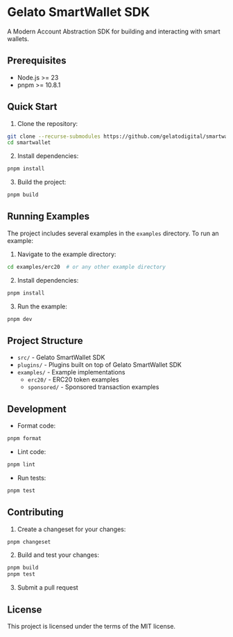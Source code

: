 # Gelato SmartWallet SDK

A Modern Account Abstraction SDK for building and interacting with smart wallets.

## Prerequisites

- Node.js >= 23
- pnpm >= 10.8.1

## Quick Start

1. Clone the repository:

```bash
git clone --recurse-submodules https://github.com/gelatodigital/smartwallet.git
cd smartwallet
```

2. Install dependencies:

```bash
pnpm install
```

3. Build the project:

```bash
pnpm build
```

## Running Examples

The project includes several examples in the `examples` directory. To run an example:

1. Navigate to the example directory:

```bash
cd examples/erc20  # or any other example directory
```

2. Install dependencies:

```bash
pnpm install
```

3. Run the example:

```bash
pnpm dev
```

## Project Structure

- `src/` - Gelato SmartWallet SDK
- `plugins/` - Plugins built on top of Gelato SmartWallet SDK
- `examples/` - Example implementations
  - `erc20/` - ERC20 token examples
  - `sponsored/` - Sponsored transaction examples

## Development

- Format code:

```bash
pnpm format
```

- Lint code:

```bash
pnpm lint
```

- Run tests:

```bash
pnpm test
```

## Contributing

1. Create a changeset for your changes:

```bash
pnpm changeset
```

2. Build and test your changes:

```bash
pnpm build
pnpm test
```

3. Submit a pull request

## License

This project is licensed under the terms of the MIT license.
